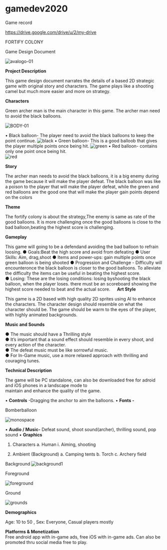 # gamedev2020

Game record

https://drive.google.com/drive/u/2/my-drive


FORTIFY COLONY


Game Design Document

![avalogo-01](https://user-images.githubusercontent.com/73097784/96465897-8db84900-123a-11eb-90c8-5a2dd52d9858.png)

**Project Description**

This game design document narrates the details of a based 2D strategic game with original story and characters. 
The game plays like a shooting camel but much more easier and more on strategy.	
				
**Characters**

Green archer man is the main character in this game. The archer man need to avoid the black balloons.

![BODY-01](https://user-images.githubusercontent.com/73097784/96565567-9742bf00-12d5-11eb-8298-2786669c6306.png)

•	Black balloon- The player need to avoid the black balloons to keep the point continue.
![black](https://user-images.githubusercontent.com/73097784/96565619-aa558f00-12d5-11eb-8d6b-2a337dbb745b.png)
•	Green balloon- This is a good balloob that gives the player multiple points once being hit.
![green](https://user-images.githubusercontent.com/73097784/96565655-b5102400-12d5-11eb-84db-a01d57dc4bf8.png)
•       Red balloon- contains only one point once being hit.	
![red](https://user-images.githubusercontent.com/73097784/96565673-bccfc880-12d5-11eb-8602-254dc9d2b383.png)


**Story**

The archer man needs to avoid the black balloons, it is a big enemy during the game because it will make the player defeat. 
The black balloon was like a poison to the player that will make the player defeat, while the green and red balloons are the 
good one that will make the player gain points depend on the colors 				
											
**Theme**

The fortify colony is about the strategy,The enemy is same as rate of the good balloons. It is more challenging once 
the good balloons is close to the bad balloon,beating the highest score is challenging.	

**Gameplay**

This game will going to be a defendand avoiding the bad balloon to refrain loosing.
●	Goals:Beat the high score and avoid from defeating
●	User Skills: Aim, drag,shoot
●	Items and power-ups: gain multiple points once green balloon is being shooted
●	Progression and Challenge - Difficulty will encounteronce the black balloon is closer to the good balloons. 
To alleviate the difficulty the items can be useful in beating the highest score.			
●	Losing: These are the losing conditions: losing byshooting the black balloon, when the player loses. there must 
be an scoreboard showing the highest score needed to beat and the actual score.
 
**Art Style** 

This game is  a 2D based with high quality 2D sprites using AI to enhance the characters. The character design should resemble on what the character should be. The game should be warm to the eyes of the player, with highly animated backgrounds.

**Music and Sounds**	
						
●	The music should have a Thrilling style							
●	It’s important that a sound effect should resemble in every shoot, and every action of the character.								
●	The defeat music must be like sorrowful music.							
●	For In-Game music, use a more relaxed approach with thrilling and couraging tunes.

**Technical Description**	
							
The game will be PC standalone, can also be downloaded free for adroid and iOS phones in a landscape mode to  
maintain and enhance the quality of the game.

•	**Controls** -Dragging the anchor to aim the balloons.
•	**Fonts -** 

Bomberballoon

![monospace](https://user-images.githubusercontent.com/73097784/96566204-54351b80-12d6-11eb-8210-7039bbe34ca1.PNG)

•	**Audio / Music-** Defeat sound, shoot sound(archer), thrilling sound, pop sound
•	**Graphics**
1.	Characters
a.	Human
i.	Aiming, shooting

2.	Ambient (Background)
a.	Camping tents
b.	Torch
c.	Archery field

Background
![background1](https://user-images.githubusercontent.com/73097784/96566374-8c3c5e80-12d6-11eb-851d-83eacb1bcd5d.png)

Foreground

![foreground](https://user-images.githubusercontent.com/73097784/96566412-96f6f380-12d6-11eb-8ef2-cf469e139155.png)

Ground

![grounds](https://user-images.githubusercontent.com/73097784/96566440-a118f200-12d6-11eb-8cba-688d470a552a.png)


**Demographics** 
		
Age: 10 to 50 , Sex: Everyone, Casual players mostly 
										
**Platforms & Monetization**		
Free android app with in-game ads, free iOS with in-game ads. Can also be promoted thru social media free to play.							
					

